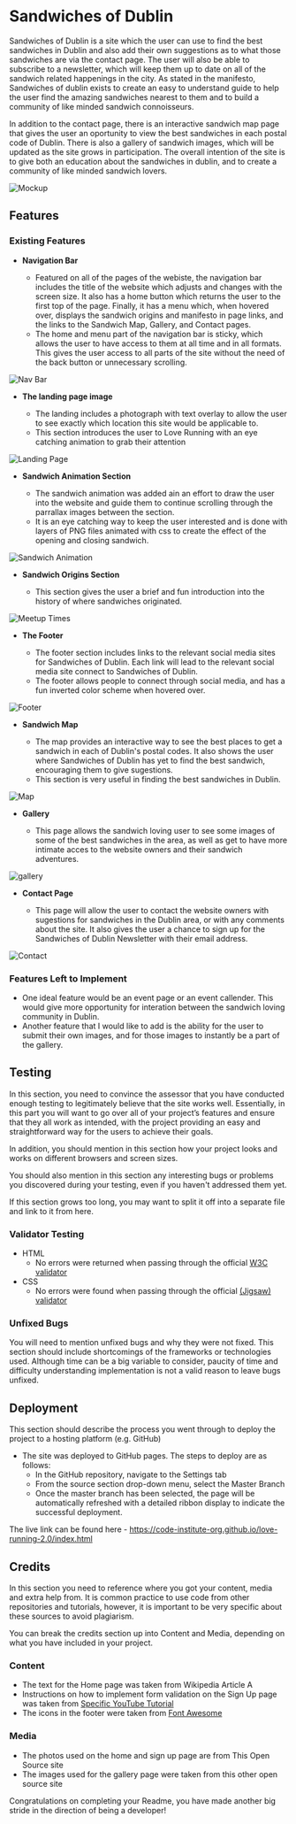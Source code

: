 # Sandwiches of Dublin

Sandwiches of Dublin is a site which the user can use to find the best sandwiches in Dublin and also add their own suggestions as to what those sandwiches are via the contact page. The user will also be able to subscribe to a newsletter, which will keep them up to date on all of the sandwich related happenings in the city. As stated in the manifesto, Sandwiches of dublin exists to create an easy to understand guide to help the user find the amazing sandwiches nearest to them and to build a community of like minded sandwich connoisseurs. 

In addition to the contact page, there is an interactive sandwich map page that gives the user an oportunity to view the best sandwiches in each postal code of Dublin. There is also a gallery of sandwich images, which will be updated as the site grows in participation. The overall intention of the site is to give both an education about the sandwiches in dublin, and to create a community of like minded sandwich lovers.

![Mockup](https://github.com/nschloesserm/project1/blob/379b58c6b693804846678981867ccaf6f5303dc6/assets/images/mockup.png)

## Features 

### Existing Features

- __Navigation Bar__

  - Featured on all of the pages of the webiste, the navigation bar includes the title of the website which adjusts and changes with the screen size. It also has a home button which returns the user to the first top of the page. Finally, it has a menu which, when hovered over, displays the sandwich origins and manifesto in page links, and the links to the Sandwich Map, Gallery, and Contact pages.
  - The home and menu part of the navigation bar is sticky, which allows the user to have access to them at all time and in all formats. This gives the user access to all parts of the site without the need of the back button or unnecessary scrolling.

![Nav Bar](https://github.com/nschloesserm/project1/blob/e2d0eec6f8b85f6606c83f3fb593a4c45c6d5ae4/assets/images/nav-bar.png)

- __The landing page image__

  - The landing includes a photograph with text overlay to allow the user to see exactly which location this site would be applicable to. 
  - This section introduces the user to Love Running with an eye catching animation to grab their attention

![Landing Page](https://github.com/nschloesserm/project1/blob/d191eee24836acf3c88da42352e134054a5098b9/assets/images/landingscreen.png)

- __Sandwich Animation Section__

  - The sandwich animation was added ain an effort to draw the user into the website and guide them to continue scrolling through the parrallax images between the section.
  - It is an eye catching way to keep the user interested and is done with layers of PNG files animated with css to create the effect of the opening and closing sandwich.

![Sandwich Animation](https://github.com/nschloesserm/project1/blob/436a9022fa345b69b06a28c19f28d6bb59f88c5a/assets/images/sandwich-animation-page.png)

- __Sandwich Origins Section__

  - This section gives the user a brief and fun introduction into the history of where sandwiches originated.

![Meetup Times](https://github.com/nschloesserm/project1/blob/436a9022fa345b69b06a28c19f28d6bb59f88c5a/assets/images/origins-page.png)

- __The Footer__ 

  - The footer section includes links to the relevant social media sites for Sandwiches of Dublin.  Each link will lead to the relevant social media site connect to Sandwiches of Dublin.
  - The footer allows people to connect through social media, and has a fun inverted color scheme when hovered over.

![Footer](https://github.com/nschloesserm/project1/blob/bbb1b61771ab8e15286847ff74ff61ccb68aa698/assets/images/footer-page.png)

- __Sandwich Map__

  - The map provides an interactive way to see the best places to get a sandwich in each of Dublin's postal codes.  It also shows the user where Sandwiches of Dublin has yet to find the best sandwich, encouraging them to give sugestions.
  - This section is very useful in finding the best sandwiches in Dublin. 

![Map](https://github.com/nschloesserm/project1/blob/5b63b554be099412a59fcaf39ab528314d5cf3bb/assets/images/map-page.png)

- __Gallery__

  - This page allows the sandwich loving user to see some images of some of the best sandwiches in the area, as well as get to have more intimate acces to the website owners and their sandwich adventures. 

![gallery](https://github.com/nschloesserm/project1/blob/436a9022fa345b69b06a28c19f28d6bb59f88c5a/assets/images/gallery-page.png)

- __Contact Page__

  - This page will allow the user to contact the website owners with sugestions for sandwiches in the Dublin area, or with any comments about the site.  It also gives the user a chance to sign up for the Sandwiches of Dublin Newsletter with their email address.

![Contact](https://github.com/nschloesserm/project1/blob/436a9022fa345b69b06a28c19f28d6bb59f88c5a/assets/images/contact-page.png)

### Features Left to Implement

- One ideal feature would be an event page or an event callender. This would give more opportunity for interation between the sandwich loving community in Dublin.
- Another feature that I would like to add is the ability for the user to submit their own images, and for those images to instantly be a part of the gallery.

## Testing 

In this section, you need to convince the assessor that you have conducted enough testing to legitimately believe that the site works well. Essentially, in this part you will want to go over all of your project’s features and ensure that they all work as intended, with the project providing an easy and straightforward way for the users to achieve their goals.

In addition, you should mention in this section how your project looks and works on different browsers and screen sizes.

You should also mention in this section any interesting bugs or problems you discovered during your testing, even if you haven't addressed them yet.

If this section grows too long, you may want to split it off into a separate file and link to it from here.


### Validator Testing 

- HTML
  - No errors were returned when passing through the official [W3C validator](https://validator.w3.org/nu/?doc=https%3A%2F%2Fcode-institute-org.github.io%2Flove-running-2.0%2Findex.html)
- CSS
  - No errors were found when passing through the official [(Jigsaw) validator](https://jigsaw.w3.org/css-validator/validator?uri=https%3A%2F%2Fvalidator.w3.org%2Fnu%2F%3Fdoc%3Dhttps%253A%252F%252Fcode-institute-org.github.io%252Flove-running-2.0%252Findex.html&profile=css3svg&usermedium=all&warning=1&vextwarning=&lang=en#css)

### Unfixed Bugs

You will need to mention unfixed bugs and why they were not fixed. This section should include shortcomings of the frameworks or technologies used. Although time can be a big variable to consider, paucity of time and difficulty understanding implementation is not a valid reason to leave bugs unfixed. 

## Deployment

This section should describe the process you went through to deploy the project to a hosting platform (e.g. GitHub) 

- The site was deployed to GitHub pages. The steps to deploy are as follows: 
  - In the GitHub repository, navigate to the Settings tab 
  - From the source section drop-down menu, select the Master Branch
  - Once the master branch has been selected, the page will be automatically refreshed with a detailed ribbon display to indicate the successful deployment. 

The live link can be found here - https://code-institute-org.github.io/love-running-2.0/index.html 


## Credits 

In this section you need to reference where you got your content, media and extra help from. It is common practice to use code from other repositories and tutorials, however, it is important to be very specific about these sources to avoid plagiarism. 

You can break the credits section up into Content and Media, depending on what you have included in your project. 

### Content 

- The text for the Home page was taken from Wikipedia Article A
- Instructions on how to implement form validation on the Sign Up page was taken from [Specific YouTube Tutorial](https://www.youtube.com/)
- The icons in the footer were taken from [Font Awesome](https://fontawesome.com/)

### Media

- The photos used on the home and sign up page are from This Open Source site
- The images used for the gallery page were taken from this other open source site


Congratulations on completing your Readme, you have made another big stride in the direction of being a developer! 

